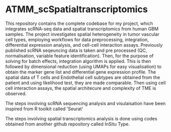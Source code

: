 # ATMM_scSpatialtranscriptomics
This repository contains the complete codebase for my project, which integrates scRNA-seq data and spatial transcriptomics from human GBM samples. The project investigates spatial heterogeneity in tumor vascular cell types, employing workflows for data preprocessing, integration, differential expression analysis, and cell-cell interaction assays. 
Previously published scRNA seqeuncing data is taken and pre processed (QC, normalisation, variable feature identification). Then, for the purpose of solving for batch effects, integration algorithm is applied. This is then followed by dimensional reduction (using UMAPs for easy visualisation) to obtain the marker gene list and differential gene expression profile.
The spatial data of T cells and Endothelial cell subtypes are obtained from the patient and using likelihood test, they are made comparable. Then using cell cell interaction assays, the spatial architecure and complexity of TME is observed. 


The steps involving scRNA sequencing analysis and visulaisation have been inspired from R toolkit called 'Seurat'

The steps involving spatial transcriptomics analysis is done using codes obtained from another github repository called InSitu Type. 

